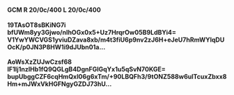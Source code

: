 #### GCM R 20/0c/400 L 20/0c/400
**19TAsOT8sBKiNG7i**<br/>**bfUWm8yy3Gjwo/nIhOGx0x5+Uz7HrqrOw05B9LdBYi4=**<br/>**V1YwYWCVGS1yviuDZava8xb/m4t3fiU6p9nv2zJ6H+eJeU7hRmWYlqDUOcK/p0JN3P8HW1i9dJUbn01a...**<br/><br/>
**AoWsXzZUJwCzsf68**<br/>**lF1Ij1nzlHb1fQ9QGLgB4DgnFGlGqYx1u5qSvN70KGE=**<br/>**bupUbggCZF6cqHmQxI06g6xTm/+90LBQFh3/9tONZ588w6ulTcuxZbxx8Hm+mJWxVkHGFNgyGZDJ73hU...**